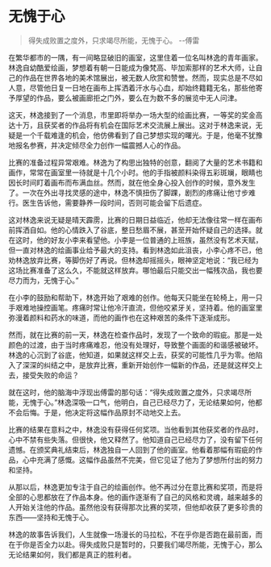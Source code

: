 # 无愧于心
> 得失成败置之度外，只求竭尽所能，无愧于心。 --傅雷

在繁华都市的一隅，有一间略显破旧的画室，这里住着一位名叫林逸的青年画家。林逸自幼酷爱绘画，梦想着有朝一日能成为像梵高、毕加索那样的艺术大师，让自己的作品在世界各地的美术馆展出，被无数人欣赏和赞誉。然而，现实总是不尽如人意，尽管他日复一日地在画布上挥洒着汗水与心血，却始终籍籍无名，那些他寄予厚望的作品，要么被画廊拒之门外，要么在为数不多的展览中无人问津。

这天，林逸接到了一个消息，市里即将举办一场大型的绘画比赛，一等奖的奖金高达十万，且获奖者的作品将有机会在国际艺术交流展上展出。这对于林逸来说，无疑是一个千载难逢的机会，他仿佛看到了自己梦想实现的曙光。于是，他毫不犹豫地报名参赛，并决定倾尽全力创作一幅震撼人心的作品。

比赛的准备过程异常艰难。林逸为了构思出独特的创意，翻阅了大量的艺术书籍和画作，常常在画室里一待就是十几个小时。他的手指被颜料染得五彩斑斓，眼睛也因长时间盯着画布而布满血丝。然而，就在他全身心投入创作的时候，意外发生了。一次在外出寻找灵感的途中，林逸不慎扭伤了脚踝，剧烈的疼痛让他寸步难行。医生告诉他，需要静养一段时间，否则可能会留下后遗症。

这对林逸来说无疑是晴天霹雳，比赛的日期日益临近，他却无法像往常一样在画布前挥洒自如。他的心情跌入了谷底，整日愁眉不展，甚至开始怀疑自己的选择。就在这时，他的好友小李来看望他。小李是一位普通的上班族，虽然没有艺术天赋，但一直对林逸的绘画事业给予最大的支持。看到林逸如此沮丧，小李心疼不已，他劝林逸放弃比赛，等脚伤好了再说。但林逸却摇摇头，眼神坚定地说：“我已经为这场比赛准备了这么久，不能就这样放弃。哪怕最后只能交出一幅残次品，我也要尽力而为，无愧于心。”

在小李的鼓励和帮助下，林逸开始了艰难的创作。他每天只能坐在轮椅上，用一只手艰难地操控画笔。疼痛时常让他冷汗直流，但他咬紧牙关，坚持着。他的画室里弥漫着颜料和药水的味道，而他的画作也在这种艰苦的条件下逐渐成形。

然而，就在比赛的前一天，林逸在检查作品时，发现了一个致命的瑕疵。那是一处颜色的过渡，由于当时疼痛难忍，他没有处理好，导致整个画面的和谐感被破坏。林逸的心沉到了谷底，他知道，如果就这样交上去，获奖的可能性几乎为零。他陷入了深深的纠结之中，是放弃比赛，重新开始创作一幅新的作品，还是就这样交上去，接受失败的命运？

就在这时，他的脑海中浮现出傅雷的那句话：“得失成败置之度外，只求竭尽所能，无愧于心。”林逸深吸一口气，他明白，自己已经尽力了，无论结果如何，他都不会后悔。于是，他决定将这幅作品原封不动地交上去。

比赛的结果在意料之中，林逸没有获得任何奖项。当他看到其他获奖者的作品时，心中不禁有些失落。但很快，他又释然了。他知道自己已经尽力了，没有留下任何遗憾。在颁奖典礼结束后，林逸独自一人回到了他的画室。他看着那幅有瑕疵的作品，心中充满了感慨。这幅作品虽然不完美，但它见证了他为了梦想所付出的努力和坚持。

从那以后，林逸更加专注于自己的绘画创作。他不再过分在意比赛和奖项，而是将全部的心思都放在了作品本身。他的画作逐渐有了自己的风格和灵魂，越来越多的人开始关注他的作品。虽然他没有获得那次比赛的奖项，但他却收获了更多珍贵的东西——坚持和无愧于心。

林逸的故事告诉我们，人生就像一场漫长的马拉松，不在乎你是否跑在最前面，而在于你是否全力以赴。得失成败只是暂时的，只要我们竭尽所能，无愧于心，那么无论结果如何，我们都是真正的胜利者。